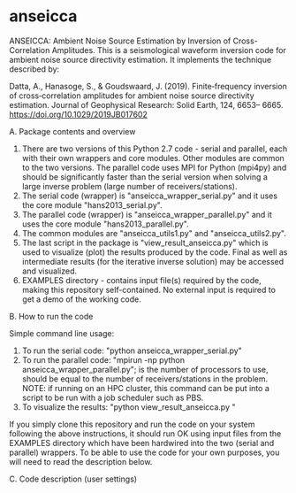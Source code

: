 # anseicca
ANSEICCA: Ambient Noise Source Estimation by Inversion of Cross-Correlation Amplitudes. This is a seismological waveform inversion code for ambient noise source directivity estimation. It implements the technique described by:

Datta, A., Hanasoge, S., & Goudswaard, J. (2019). Finite‐frequency inversion of cross‐correlation amplitudes for ambient noise source directivity estimation. Journal of Geophysical Research: Solid Earth, 124, 6653– 6665. https://doi.org/10.1029/2019JB017602

A. Package contents and overview

1. There are two versions of this Python 2.7 code - serial and parallel, each with their own wrappers and core modules. Other modules are common to the two versions. The parallel code uses MPI for Python (mpi4py) and should be significantly faster than the serial version when solving a large inverse problem (large number of receivers/stations).
2. The serial code (wrapper) is "anseicca_wrapper_serial.py" and it uses the core module "hans2013_serial.py".
3. The parallel code (wrapper) is "anseicca_wrapper_parallel.py" and it uses the core module "hans2013_parallel.py".
4. The common modules are "anseicca_utils1.py" and "anseicca_utils2.py".
5. The last script in the package is "view_result_anseicca.py" which is used to visualize (plot) the results produced by the code. Final as well as intermediate results (for the iterative inverse solution) may be accessed and visualized.
6. EXAMPLES directory - contains input file(s) required by the code, making this repository self-contained. No external input is required to get a demo of the working code.

B. How to run the code

Simple command line usage:

1. To run the serial code: "python anseicca_wrapper_serial.py"
2. To run the parallel code: "mpirun -np <n> python anseicca_wrapper_parallel.py"; <n> is the number of processors to use, should be equal to the number of receivers/stations in the problem. NOTE: if running on an HPC cluster, this command can be put into a script to be run with a job scheduler such as PBS.
3. To visualize the results: "python view_result_anseicca.py <file containing results produced by code>"

If you simply clone this repository and run the code on your system following the above instructions, it should run OK using input files from the EXAMPLES directory which have been hardwired into the two (serial and parallel) wrappers. To be able to use the code for your own purposes, you will need to read the description below.

C. Code description (user settings)
